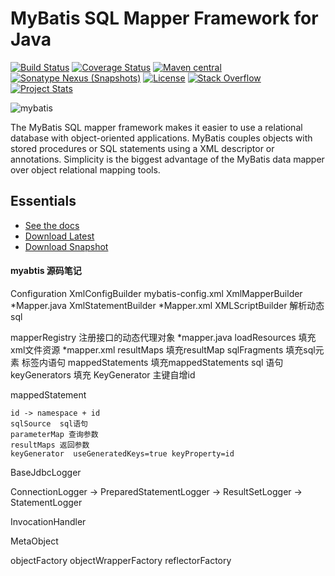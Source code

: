 MyBatis SQL Mapper Framework for Java
=====================================

[![Build Status](https://travis-ci.org/mybatis/mybatis-3.svg?branch=master)](https://travis-ci.org/mybatis/mybatis-3)
[![Coverage Status](https://coveralls.io/repos/mybatis/mybatis-3/badge.svg?branch=master&service=github)](https://coveralls.io/github/mybatis/mybatis-3?branch=master)
[![Maven central](https://maven-badges.herokuapp.com/maven-central/org.mybatis/mybatis/badge.svg)](https://maven-badges.herokuapp.com/maven-central/org.mybatis/mybatis)
[![Sonatype Nexus (Snapshots)](https://img.shields.io/nexus/s/https/oss.sonatype.org/org.mybatis/mybatis.svg)](https://oss.sonatype.org/content/repositories/snapshots/org/mybatis/mybatis/)
[![License](http://img.shields.io/:license-apache-brightgreen.svg)](http://www.apache.org/licenses/LICENSE-2.0.html)
[![Stack Overflow](http://img.shields.io/:stack%20overflow-mybatis-brightgreen.svg)](http://stackoverflow.com/questions/tagged/mybatis)
[![Project Stats](https://www.openhub.net/p/mybatis/widgets/project_thin_badge.gif)](https://www.openhub.net/p/mybatis)

![mybatis](http://mybatis.github.io/images/mybatis-logo.png)

The MyBatis SQL mapper framework makes it easier to use a relational database with object-oriented applications.
MyBatis couples objects with stored procedures or SQL statements using a XML descriptor or annotations.
Simplicity is the biggest advantage of the MyBatis data mapper over object relational mapping tools.

Essentials
----------

* [See the docs](http://mybatis.github.io/mybatis-3)
* [Download Latest](https://github.com/mybatis/mybatis-3/releases)
* [Download Snapshot](https://oss.sonatype.org/content/repositories/snapshots/org/mybatis/mybatis/)

#### myabtis 源码笔记

Configuration
XmlConfigBuilder     mybatis-config.xml
XmlMapperBuilder     *Mapper.java
XmlStatementBuilder  *Mapper.xml
XMLScriptBuilder     解析动态sql


mapperRegistry  注册接口的动态代理对象 *mapper.java
loadResources   填充xml文件资源 *mapper.xml
resultMaps 填充resultMap 
sqlFragments 填充sql元素 <sql> 标签内语句
mappedStatements 填充mappedStatements sql 语句
keyGenerators 填充 KeyGenerator 主键自增id





mappedStatement 

```
id -> namespace + id
sqlSource  sql语句
parameterMap 查询参数
resultMaps 返回参数
keyGenerator  useGeneratedKeys=true keyProperty=id

```


BaseJdbcLogger

ConnectionLogger -> PreparedStatementLogger -> ResultSetLogger -> StatementLogger

InvocationHandler


MetaObject

objectFactory
objectWrapperFactory
reflectorFactory


